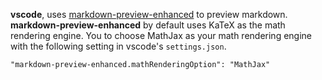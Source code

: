 **vscode**, uses [markdown-preview-enhanced](https://github.com/shd101wyy/markdown-preview-enhanced) to preview markdown. **markdown-preview-enhanced** by default uses KaTeX as the math rendering engine.  You to choose MathJax as your math rendering engine with the following setting in vscode's `settings.json`. 

```
"markdown-preview-enhanced.mathRenderingOption": "MathJax"
```
